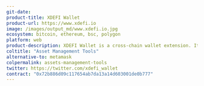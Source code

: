 ```yaml
---
git-date:
product-title: XDEFI Wallet
product-url: https://www.xdefi.io
image: /images/output_md/www.xdefi.io.jpg
ecosystem: bitcoin, ethereum, bsc, polygon
platform: web
product-description: XDEFI Wallet is a cross-chain wallet extension. It is the world’s only wallet with native integrations on THORChain, Ethereum + several EVM networks and Terra.
coltitle: "Asset Management Tools"
alternative-to: metamask
colpermalink: assets-management-tools
twitter: https://twitter.com/xdefi_wallet
contract: "0x72b886d09c117654ab7da13a14d603001de0b777"
---
```

